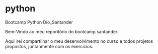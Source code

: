 # python

Bootcamp Python Dio_Santander

Bem-Vindo ao meu reporitório do bootcamp santander.

Aqui irei compartilhar o meu desenvolvimento no curso e todos projetos propostos, juntanmente com os exercícios.
